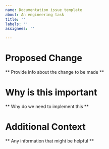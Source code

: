```yaml
---
name: Documentation issue template
about: An engineering task
title: ''
labels: ''
assignees: ''

---
```


# Proposed Change
** Provide info about the change to be made **

# Why is this important
** Why do we need to implement this **

# Additional Context
** Any information that might be helpful **
